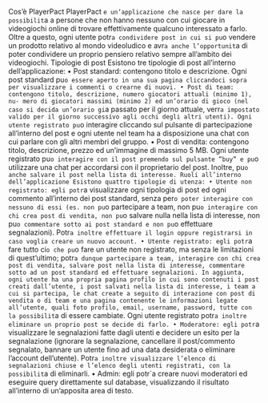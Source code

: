 Cos’è PlayerPact
PlayerPact `e un’applicazione che nasce per dare la possibilit`a a persone che non hanno nessuno
con cui giocare in videogiochi online di trovare effettivamente qualcuno interessato a farlo.
Oltre a questo, ogni utente potr`a condividere post in cui si pu`o vendere un prodotto relativo
al mondo videoludico e avr`a anche l’opportunit`a di poter condividere un proprio pensiero
relativo sempre all’ambito dei videogiochi.
Tipologie di post
Esistono tre tipologie di post all’interno dell’applicazione:
  • Post standard: contengono titolo e descrizione. Ogni post standard pu`o essere aperto
in una sua pagina cliccandoci sopra per visualizzare i commenti o crearne di nuovi.
  • Post di team: contengono titolo, descrizione, numero giocatori attuali (minimo 1), nu-
mero di giocatori massimi (minimo 2) ed un’orario di gioco (nel caso si decida un’orario
gi`a passato per il giorno attuale, verr`a impostato valido per il giorno successivo agli
occhi degli altri utenti). Ogni utente registrato pu`o interagire cliccando sul pulsante di
partecipazione all’interno del post e ogni utente nel team ha a disposizione una chat con
cui parlare con gli altri membri del gruppo.
  • Post di vendita: contengono titolo, descrizione, prezzo ed un’immagine di massimo 5
MB. Ogni utente registrato pu`o interagire con il post premendo sul pulsante ”buy” e
pu`o utilizzare una chat per accordarsi con il proprietario del post. Inoltre, pu`o anche
salvare il post nella lista di interesse.
Ruoli all’interno dell’applicazione
Esistono quattro tipologie di utenza:
  • Utente non registrato: egli potr`a visualizzare ogni tipologia di post ed ogni commento
all’interno dei post standard, senza per`o poter interagire con nessuno di essi (es. non
pu`o partecipare a team, non pu`o interagire con chi crea post di vendita, non pu`o salvare
nulla nella lista di interesse, non pu`o commentare sotto ai post standard e non pu`o
effettuare segnalazioni). Potr`a inoltre effettuare il login oppure registrarsi in caso voglia
creare un nuovo account.
  • Utente registrato: egli potr`a fare tutto ci`o che pu`o fare un utente non registrato, ma
senza le limitazioni di quest’ultimo; potr`a dunque partecipare a team, interagire con
chi crea post di vendita, salvare post nella lista di interesse, commentare sotto ad un
post standard ed effettuare segnalazioni. In aggiunta, ogni utente ha una propria pagina
profilo in cui sono contenuti i post creati dall’utente, i post salvati nella lista di interesse,
i team a cui si partecipa, le chat create a seguito di interazione con post di vendita o di
team e una pagina contenente le informazioni legate all’utente, quali foto profilo, email,
username, password, tutte con la possibilit`a di essere cambiate. Ogni utente registrato
potr`a inoltre eliminare un proprio post se decide di farlo.
  • Moderatore: egli potr`a visualizzare le segnalazioni fatte dagli utenti e decidere un esito
per la segnalazione (ignorare la segnalazione, cancellare il post/commento segnalato,
bannare un utente fino ad una data desiderata o eliminare l’account dell’utente). Potr`a
inoltre visualizzare l’elenco di segnalazioni chiuse e l’elenco degli utenti registrati, con
la possibilit`a di eliminarli.
  • Admin: egli potr`a creare nuovi moderatori ed eseguire query direttamente sul database,
visualizzando il risultato all’interno di un’apposita area di testo.
